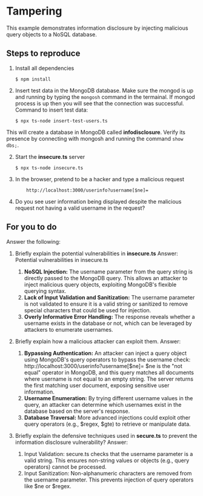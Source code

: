 # Tampering

This example demonstrates information disclosure by injecting malicious query objects to a NoSQL database.

## Steps to reproduce

1. Install all dependencies

    `$ npm install`

2. Insert test data in the MongoDB database. Make sure the mongod is up and running by typing the `mongosh` command in the termainal. If mongod process is up then you will see that the connection was successful. Command to insert test data:

    `$ npx ts-node insert-test-users.ts`

This will create a database in MongoDB called __infodisclosure__. Verify its presence by connecting with mongosh and running the command `show dbs;`.

2. Start the **insecure.ts** server

    `$ npx ts-node insecure.ts`

3. In the browser, pretend to be a hacker and type a malicious request

    ```
        http://localhost:3000/userinfo?username[$ne]=
    ```

4. Do you see user information being displayed despite the malicious request not having a valid username in the request?

## For you to do

Answer the following:

1. Briefly explain the potential vulnerabilities in **insecure.ts**
    Answer: Potential vulnerabilities in insecure.ts
    1. **NoSQL Injection:**
    The username parameter from the query string is directly passed to the MongoDB query.
    This allows an attacker to inject malicious query objects, exploiting MongoDB's flexible querying syntax.
    2. **Lack of Input Validation and Sanitization:**
    The username parameter is not validated to ensure it is a valid string or sanitized to remove special characters that could be used for injection.
    3. **Overly Informative Error Handling:**
    The response reveals whether a username exists in the database or not, which can be leveraged by attackers to enumerate usernames.

2. Briefly explain how a malicious attacker can exploit them.
    Answer: 
    1. **Bypassing Authentication:**
    An attacker can inject a query object using MongoDB's query operators to bypass the username check: http://localhost:3000/userinfo?username[$ne]=
    $ne is the "not equal" operator in MongoDB, and this query matches all documents where username is not equal to an empty string.
    The server returns the first matching user document, exposing sensitive user information.
    2. **Username Enumeration:**
    By trying different username values in the query, an attacker can determine which usernames exist in the database based on the server's response.
    3. **Database Traversal:**
    More advanced injections could exploit other query operators (e.g., $regex, $gte) to retrieve or manipulate data.

3. Briefly explain the defensive techniques used in **secure.ts** to prevent the information disclosure vulnerability?
    Answer: 
    1. Input Validation:
    secure.ts checks that the username parameter is a valid string.
    This ensures non-string values or objects (e.g., query operators) cannot be processed.
    2. Input Sanitization:
    Non-alphanumeric characters are removed from the username parameter.
    This prevents injection of query operators like $ne or $regex.